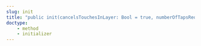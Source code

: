 ```yaml
---
slug: init
title: "public init(cancelsTouchesInLayer: Bool = true, numberOfTapsRequired: Int = 1, numberOfTouchesRequired: Int = 1, handler: (globalLocation: Point) -> ())"
doctype:
    - method
    - initializer
---
```

